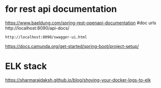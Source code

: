 

# for rest api documentation 
https://www.baeldung.com/spring-rest-openapi-documentation
    #doc urls
    http://localhost:8090/api-docs/
    
    http://localhost:8090/swagger-ui.html

[//]: # (camunda)
https://docs.camunda.org/get-started/spring-boot/project-setup/

# ELK stack
https://sharmarajdaksh.github.io/blog/shoving-your-docker-logs-to-elk